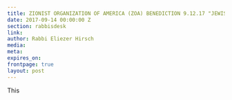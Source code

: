 ```yaml
---
title: ZIONIST ORGANIZATION OF AMERICA (ZOA) BENEDICTION 9.12.17 "JEWISH REVENGE"
date: 2017-09-14 00:00:00 Z
section: rabbisdesk
link:
author: Rabbi Eliezer Hirsch
media: 
meta: 
expires_on: 
frontpage: true
layout: post
---
```

This
